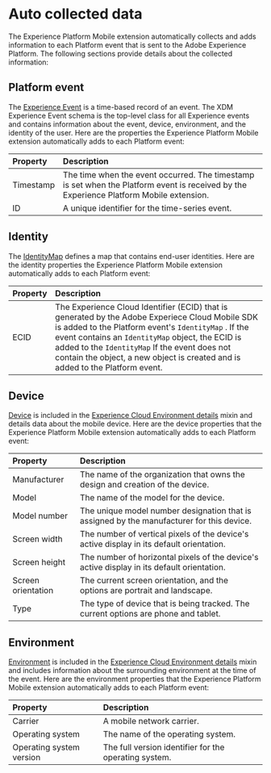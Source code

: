 # Auto collected data

The Experience Platform Mobile extension automatically collects and adds information to each Platform event that is sent to the Adobe Experience Platform. The following sections provide details about the collected information:

## Platform event

The [Experience Event](https://github.com/adobe/xdm/blob/master/docs/reference/context/experienceevent.schema.md) is a time-based record of an event. The XDM Experience Event schema is the top-level class for all Experience events and contains information about the event, device, environment, and the identity of the user. Here are the properties the Experience Platform Mobile extension automatically adds to each Platform event:

| Property | Description |
| :--- | :--- |
| Timestamp | The time when the event occurred. The timestamp is set when the Platform event is received by the Experience Platform Mobile extension. |
| ID | A unique identifier for the time-series event. |

## Identity

The [IdentityMap](https://github.com/adobe/xdm/blob/1c22180490558e3c13352fe3e0540cb7e93c69ca/docs/reference/context/identitymap.schema.md) defines a map that contains end-user identities. Here are the identity properties the Experience Platform Mobile extension automatically adds to each Platform event:

| Property | Description |
| :--- | :--- |
| ECID | The Experience Cloud Identifier \(ECID\)  that is generated by the Adobe Experiece Cloud Mobile SDK is added to the Platform event's `IdentityMap` . If the event contains an `IdentityMap` object, the ECID is added to the `IdentityMap` If the event does not contain the object, a new object is created and is added to the Platform event. |

## Device

[Device](https://github.com/adobe/xdm/blob/1c22180490558e3c13352fe3e0540cb7e93c69ca/docs/reference/context/device.schema.md) is included in the [Experience Cloud Environment details](https://github.com/adobe/xdm/blob/1c22180490558e3c13352fe3e0540cb7e93c69ca/docs/reference/context/experienceevent-environment-details.schema.md) mixin and details data about the mobile device. Here are the device properties that the Experience Platform Mobile extension automatically adds to each Platform event:

| Property | Description |
| :--- | :--- |
| Manufacturer | The name of the organization that owns the design and creation of the device. |
| Model | The name of the model for the device. |
| Model number | The unique model number designation that is assigned by the manufacturer for this device. |
| Screen width | The number of vertical pixels of the device's active display in its default orientation. |
| Screen height | The number of horizontal pixels of the device's active display in its default orientation. |
| Screen orientation | The current screen orientation, and the options are portrait and landscape. |
| Type | The type of device that is being tracked. The current options are phone and tablet. |

## Environment

[Environment](https://github.com/adobe/xdm/blob/1c22180490558e3c13352fe3e0540cb7e93c69ca/docs/reference/context/environment.schema.md) is included in the [Experience Cloud Environment details](https://github.com/adobe/xdm/blob/1c22180490558e3c13352fe3e0540cb7e93c69ca/docs/reference/context/experienceevent-environment-details.schema.md) mixin and includes information about the surrounding environment at the time of the event. Here are the environment properties that the Experience Platform Mobile extension automatically adds to each Platform event:

| Property | Description |
| :--- | :--- |
| Carrier | A mobile network carrier. |
| Operating system | The name of the operating system. |
| Operating system version | The full version identifier for the operating system. |

